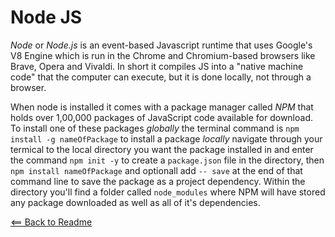 # Node JS

*Node* or *Node.js* is an event-based Javascript runtime that uses Google's V8 Engine which is run in the Chrome and Chromium-based browsers like Brave, Opera and Vivaldi. In short it compiles JS into a "native machine code" that the computer can execute, but it is done locally, not through a browser.

When node is installed it comes with a package manager called *NPM* that holds over 1,00,000 packages of JavaScript code available for download. To install one of these packages *globally* the terminal command is `npm install -g nameOfPackage` to install a package *locally* navigate through your termical to the local directory you want the package installed in and enter the command `npm init -y` to create a `package.json` file in the directory, then `npm install nameOfPackage` and optionall add `-- save` at the end of that command line to save the package as a project dependency. Within the directory you'll find a folder called `node_modules` where NPM will have stored any package downloaded as well as all of it's dependencies.

[<== Back to Readme](README.md)
